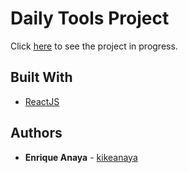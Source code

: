 # Daily Tools Project
Click [here](https://kikeanaya.github.io/daily-tools/) to see the project in progress.

## Built With

* [ReactJS](https://reactjs.org/)

## Authors

* **Enrique Anaya** - [kikeanaya](https://github.com/kikeanaya)